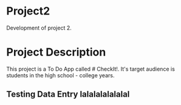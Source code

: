 # Project2
Development of project 2.

# Project Description
This project is a To Do App called # CheckIt!. It's target audience is students in the high school - college years.  

## Testing Data Entry lalalalalalalal